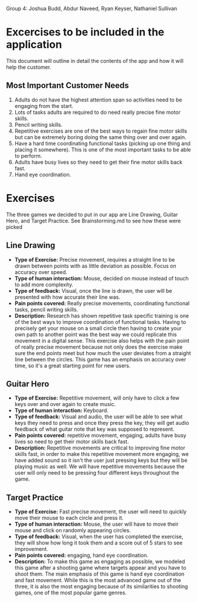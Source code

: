 Group 4: Joshua Budd, Abdur Naveed, Ryan Keyser, Nathaniel Sullivan

# Excercises to be included in the application

This document will outline in detail the contents of the app and how it will help the customer.

## Most Important Customer Needs

1. Adults do not have the highest attention span so activities need to be engaging from the start.
2. Lots of tasks adults are required to do need really precise fine motor skills.
3. Pencil writing skills.
4. Repetitive exercises are one of the best ways to regain fine motor skills but can be extremely boring doing the same thing over and over again.
5. Have a hard time coordinating functional tasks (picking up one thing and placing it somewhere). This is one of the most important tasks to be able to perform.
6. Adults have busy lives so they need to get their fine motor skills back fast.
7. Hand eye coordination.

# Exercises

The three games we decided to put in our app are Line Drawing, Guitar Hero, and Target Practice. See Brainstorming.md to see how these were picked

## Line Drawing
   - **Type of Exercise:** Precise movement, requires a straight line to be drawn between points with as little deviation as possible. Focus on accuracy over speed.
   - **Type of human interaction:** Mouse, decided on mouse instead of touch to add more complexity.
   - **Type of feedback:** Visual, once the line is drawn, the user will be presented with how accurate their line was.
   - **Pain points covered:** Really precise movements, coordinating functional tasks, pencil writing skills.
   - **Description:** Research has shown repetitive task specific training is one of the best ways to improve coordination of functional tasks. Having to precisely get your mouse on a small circle then having to create your own path to another point was the best way we could replicate this movement in a digital sense. This exercise also helps with the pain point of really precise movement because not only does the exercise make sure the end points meet but how much the user deviates from a straight line between the circles. This game has an emphasis on accuracy over time, so it&#39;s a great starting point for new users.

## Guitar Hero
   - **Type of Exercise:** Repetitive movement, will only have to click a few keys over and over again to create music.
   - **Type of human interaction:** Keyboard.
   - **Type of feedback:** Visual and audio, the user will be able to see what keys they need to press and once they press the key, they will get audio feedback of what guitar note that key was supposed to represent.
   - **Pain points covered:** repetitive movement, engaging, adults have busy lives so need to get their motor skills back fast.
   - **Description:** Repetitive movements are critical to improving fine motor skills fast, in order to make this repetitive movement more engaging, we have added sound so it isn&#39;t the user just pressing keys but they will be playing music as well. We will have repetitive movements because the user will only need to be pressing four different keys throughout the game.

## Target Practice
  - **Type of Exercise:** Fast precise movement, the user will need to quickly move their mouse to each circle and press it.
  - **Type of human interaction:** Mouse, the user will have to move their mouse and click on randomly appearing circles.
  - **Type of feedback:** Visual, when the user has completed the exercise, they will show how long it took them and a score out of 5 stars to see improvement.
  - **Pain points covered:** engaging, hand eye coordination.
  - **Description:** To make this game as engaging as possible, we modeled this game after a shooting game where targets appear and you have to shoot them. The main emphasis of this game is hand eye coordination and fast movement. While this is the most advanced game out of the three, it is also the most engaging because of its similarities to shooting games, one of the most popular game genres. 
